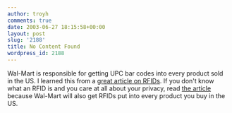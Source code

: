 ```yaml
---
author: troyh
comments: true
date: 2003-06-27 18:15:58+00:00
layout: post
slug: '2188'
title: No Content Found
wordpress_id: 2188
---
```


Wal-Mart is responsible for getting UPC bar codes into every product sold in the US. I learned this from a [great article on RFIDs](http://securityfocus.com/columnists/169). If you don't know what an RFID is and you care at all about your privacy, read [the article](http://securityfocus.com/columnists/169) because Wal-Mart will also get RFIDs put into every product you buy in the US.
